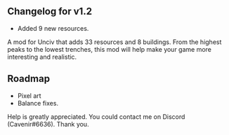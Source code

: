 ## Changelog for v1.2
- Added 9 new resources.

A mod for Unciv that adds 33 resources and 8 buildings. From the highest peaks to the lowest trenches, this mod will help make your game more interesting and realistic.

## Roadmap
- Pixel art
- Balance fixes.

Help is greatly appreciated. You could contact me on Discord (Cavenir#6636). Thank you.
